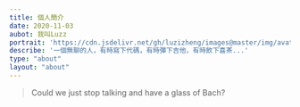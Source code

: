 ```yaml
---
title: 個人簡介
date: 2020-11-03
aubot: 我叫Luzz
portrait: 'https://cdn.jsdelivr.net/gh/luzizheng/images@master/img/avatar.png'
describe: '一個無聊的人，有時寫下代碼，有時彈下吉他，有時飲下喜茶...'
type: "about"
layout: "about"
---
```




> Could we just stop talking and have a glass of Bach?